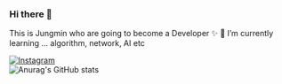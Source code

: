 ### Hi there 👋 
This is Jungmin who are going to become a Developer ✨
🌱 I’m currently learning ... algorithm, network, AI etc
<!--
**jungmiinn/jungmiinn** is a ✨ _special_ ✨ repository because its `README.md` (this file) appears on your GitHub profile.

Here are some ideas to get you started:

- 🔭 I’m currently working on ... actually I am still a student.
- 🌱 I’m currently learning ... algorithm, network, AI etc
- 👯 I’m looking to collaborate on ... any
- 🤔 I’m looking for help with ...
- 💬 Ask me about ...
- 📫 How to reach me: ...
- 😄 Pronouns: ...
- ⚡ Fun fact: ...
-->

<a href = "https://www.instagram.com/jxngrnin/"> <img alt="Instagram" src ="https://img.shields.io/badge/Instagram-E4405F.svg?&style=for-the-badge&logo=Instagram&logoColor=white"/></a>
</br>
![Anurag's GitHub stats](https://github-readme-stats.vercel.app/api?username=jungmiinn&show_icons=true&theme=radical)
